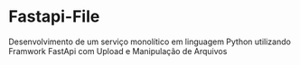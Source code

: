 # Fastapi-File
Desenvolvimento de um serviço monolítico em linguagem Python utilizando Framwork FastApi com Upload e Manipulação de Arquivos
